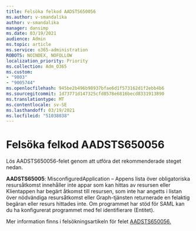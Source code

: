 ```yaml
---
title: Felsöka felkod AADSTS650056
ms.author: v-smandalika
author: v-smandalika
manager: dansimp
ms.date: 03/19/2021
audience: Admin
ms.topic: article
ms.service: o365-administration
ROBOTS: NOINDEX, NOFOLLOW
localization_priority: Priority
ms.collection: Adm_O365
ms.custom:
- "9803"
- "9005744"
ms.openlocfilehash: 945be2b496b98937bfae6d1f573162d1f2ebb4b6
ms.sourcegitcommit: 1d73771d147325cfd8578e6816becd8331913890
ms.translationtype: MT
ms.contentlocale: sv-SE
ms.lasthandoff: 03/19/2021
ms.locfileid: "51038038"
---
```

# <a name="troubleshoot-error-code-aadsts650056"></a>Felsöka felkod AADSTS650056

Lös AADSTS650056-felet genom att utföra det rekommenderade steget nedan.

**AADSTS65005**: MisconfiguredApplication – Appens lista över obligatoriska resursåtkomst innehåller inte appar som kan hittas av resursen eller Klientappen har begärt åtkomst till resursen, som inte har angetts i listan över nödvändiga resursåtkomst eller Graph-tjänsten returnerade en felaktig begäran eller resurs hittades inte. Om programmet har stöd för SAML kan du ha konfigurerat programmet med fel identifierare (Entitet).

Mer information finns i felsökningsartikeln för felet [AADSTS650056.](https://docs.microsoft.com/troubleshoot/azure/active-directory/error-code-aadsts650056-misconfigured-app)
